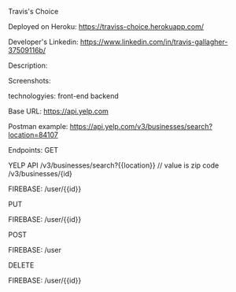Travis's Choice

Deployed on Heroku: https://traviss-choice.herokuapp.com/

Developer's Linkedin: https://www.linkedin.com/in/travis-gallagher-37509116b/

Description:

Screenshots:

technologyies:
    front-end
    backend







Base URL: 
https://api.yelp.com

Postman example:
https://api.yelp.com/v3/businesses/search?location=84107


Endpoints: 
GET

YELP API
    /v3/businesses/search?{{location}}  // value is zip code
    /v3/businesses/{id}

FIREBASE:
    /user/{{id}}


PUT

FIREBASE:
    /user/{{id}}


POST

FIREBASE:
    /user


DELETE

FIREBASE:
    /user/{{id}}